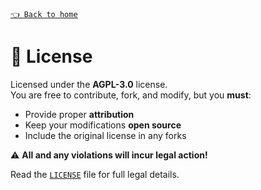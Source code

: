 [`👈 Back to home`](../README.md)

# 📜 License

Licensed under the **AGPL-3.0** license.  
You are free to contribute, fork, and modify, but you **must**:

- Provide proper **attribution**
- Keep your modifications **open source**
- Include the original license in any forks

⚠️ **All and any violations will incur legal action!**

Read the [`LICENSE`](../LICENCE) file for full legal details.
